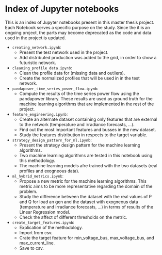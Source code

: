 # Index of Jupyter notebooks
This is an index of Jupyter notebooks present in this master thesis project. Each Notebook serves a specific purpose on the study. Since the it is an ongoing project, the parts may become deprecated as the code and data used in the project is updated.

- `creating_network.ipynb`: 
    - Present the test network used in the project.
    - Add distributed production was added to the grid, in order to show a futuristic network. 
- `cleaning_profile_data.ipynb`: 
    - Clean the profile data for (missing data and outliers).
    - Create the normalized profiles that will be used in in the test network.
- `pandapower_time_series_power_flow.ipynb`: 
    - Compute the results of the time series power flow using the pandapower library. These results are used as ground truth for the machine learning algorithms that are implemented in the rest of the project.
- `feature_engineering.ipynb`: 
    - Create an alternate dataset containing only features that are external to the network (temperature and irradiance forecasts, ...).
    - Find out the most important features  and busses in the new dataset.
    - Study the features distribution in respects to the target variable.
- `strategy_design_pattern_for_ml.ipynb`: 
    - Present the strategy design pattern for the machine learning algorithms.
    - Two machine learning algorithms are tested in this notebook using this methodology.
    - The machine learning models afre trained with the two datasets (real profiles and exogneous data).
- `ml_hybrid_metrics.ipynb`: 
    - Propose a new metric for the machine learning algorithms. This metric aims to be more representative regarding the domain of the problem.
    - Study the difference between the dataset with the real values of P and Q for load an gen and the dataset with exogneous data (temperature and irradiance forecasts, ...) in terms of results of the Linear Regression model.
    - Check the affect of different thresholds on the metric.
- `create_target_features.ipynb`: 
    - Explication of the methodology.
    - Import from csv.
    - Crate the target feature for min_voltage_bus, max_voltage_bus, and max_current_line.
    - Save to csv.